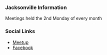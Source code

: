 ### Jacksonville Information
Meetings held the 2nd Monday of every month

### Social Links
* [Meetup](https://www.meetup.com/OWASP-Jacksonville-Chapter/)
* [Facebook](https://www.facebook.com/OWASPJacksonville/)
 


